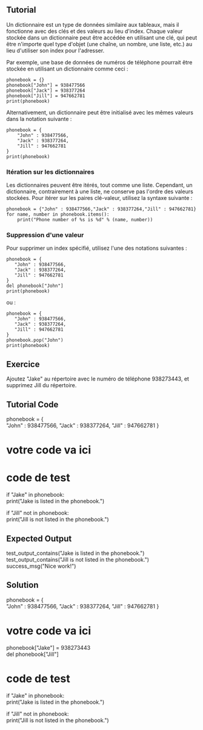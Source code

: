 Tutorial
--------

Un dictionnaire est un type de données similaire aux tableaux, mais il fonctionne avec des clés et des valeurs au lieu d'index. Chaque valeur stockée dans un dictionnaire peut être accédée en utilisant une clé, qui peut être n'importe quel type d'objet (une chaîne, un nombre, une liste, etc.) au lieu d'utiliser son index pour l'adresser.

Par exemple, une base de données de numéros de téléphone pourrait être stockée en utilisant un dictionnaire comme ceci :

    phonebook = {}
    phonebook["John"] = 938477566
    phonebook["Jack"] = 938377264
    phonebook["Jill"] = 947662781
    print(phonebook)

Alternativement, un dictionnaire peut être initialisé avec les mêmes valeurs dans la notation suivante :

    phonebook = {
        "John" : 938477566,
        "Jack" : 938377264,
        "Jill" : 947662781
    }
    print(phonebook)

### Itération sur les dictionnaires

Les dictionnaires peuvent être itérés, tout comme une liste. Cependant, un dictionnaire, contrairement à une liste, ne conserve pas l'ordre des valeurs stockées. Pour itérer sur les paires clé-valeur, utilisez la syntaxe suivante :

    phonebook = {"John" : 938477566,"Jack" : 938377264,"Jill" : 947662781}
    for name, number in phonebook.items():
        print("Phone number of %s is %d" % (name, number))

### Suppression d'une valeur

Pour supprimer un index spécifié, utilisez l'une des notations suivantes :

    phonebook = {
       "John" : 938477566,
       "Jack" : 938377264,
       "Jill" : 947662781
    }
    del phonebook["John"]
    print(phonebook)

ou :

    phonebook = {
       "John" : 938477566,
       "Jack" : 938377264,
       "Jill" : 947662781
    }
    phonebook.pop("John")
    print(phonebook)

Exercice
--------

Ajoutez "Jake" au répertoire avec le numéro de téléphone 938273443, et supprimez Jill du répertoire.

Tutorial Code
-------------

phonebook = {  
    "John" : 938477566,
    "Jack" : 938377264,
    "Jill" : 947662781
}  
# votre code va ici

# code de test
if "Jake" in phonebook:  
    print("Jake is listed in the phonebook.")
    
if "Jill" not in phonebook:      
    print("Jill is not listed in the phonebook.")  


Expected Output
---------------

test_output_contains("Jake is listed in the phonebook.")
test_output_contains("Jill is not listed in the phonebook.")
success_msg("Nice work!")

Solution
--------

phonebook = {  
    "John" : 938477566,
    "Jack" : 938377264,
    "Jill" : 947662781
}  

# votre code va ici
phonebook["Jake"] = 938273443  
del phonebook["Jill"]  

# code de test
if "Jake" in phonebook:  
    print("Jake is listed in the phonebook.")
    
if "Jill" not in phonebook:      
    print("Jill is not listed in the phonebook.")  